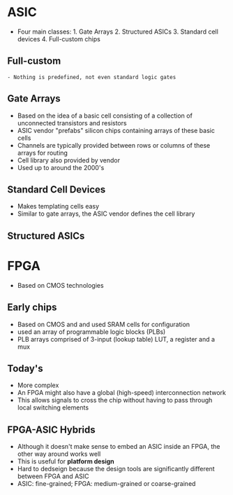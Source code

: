 # ASIC
- Four main classes:
	  1. Gate Arrays
	  2. Structured ASICs
	  3. Standard cell devices
	  4. Full-custom chips
## Full-custom
	- Nothing is predefined, not even standard logic gates
## Gate Arrays
- Based on the idea of a basic cell consisting of a collection of unconnected transistors and resistors
- ASIC vendor "prefabs" silicon chips containing arrays of these basic cells
- Channels are typically provided between rows or columns of these arrays for routing
- Cell library also provided by vendor
- Used up to around the 2000's
## Standard Cell Devices
- Makes templating cells easy
- Similar to gate arrays, the ASIC vendor defines the cell library
## Structured ASICs
# FPGA
- Based on CMOS technologies
## Early chips
- Based on CMOS and and used SRAM cells for configuration
- used an array of programmable logic blocks (PLBs)
- PLB arrays comprised of 3-input (lookup table) LUT, a register and a mux
## Today's
- More complex
- An FPGA might also have a global (high-speed) interconnection network
- This allows signals to cross the chip without having to pass through local switching elements
## FPGA-ASIC Hybrids
- Although it doesn't make sense to embed an ASIC inside an FPGA, the other way around works well
- This is useful for **platform design**
- Hard to dedseign because the design tools are significantly different between FPGA and ASIC
- ASIC: fine-grained; FPGA: medium-grained or coarse-grained